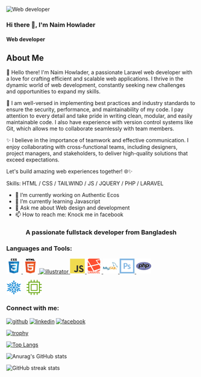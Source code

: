 ![Web developer](https://scontent.fcgp31-1.fna.fbcdn.net/v/t39.30808-6/354639381_1329258194293417_4329858466428622386_n.jpg?stp=dst-jpg_p480x480&_nc_cat=104&ccb=1-7&_nc_sid=e3f864&_nc_ohc=iqyT37GNDDYAX9pGTPi&_nc_ht=scontent.fcgp31-1.fna&oh=00_AfBXMOgwu1BVlcrRIkuor7JEzVhHsN60f2G_fLeOBrdYVA&oe=6492D4A3)
### Hi there 👋, I'm Naim Howlader
#### Web developer


## About Me

👋 Hello there! I'm Naim Howlader, a passionate Laravel web developer with a love for crafting efficient and scalable web applications. I thrive in the dynamic world of web development, constantly seeking new challenges and opportunities to expand my skills.

🔧 I am well-versed in implementing best practices and industry standards to ensure the security, performance, and maintainability of my code. I pay attention to every detail and take pride in writing clean, modular, and easily maintainable code. I also have experience with version control systems like Git, which allows me to collaborate seamlessly with team members.

✨ I believe in the importance of teamwork and effective communication. I enjoy collaborating with cross-functional teams, including designers, project managers, and stakeholders, to deliver high-quality solutions that exceed expectations. 


Let's build amazing web experiences together! 🌐✨


Skills: HTML / CSS / TAILWIND / JS / JQUERY / PHP / LARAVEL

- 🔭 I’m currently working on Authentic Ecos 
- 🌱 I’m currently learning Javascript 
- 💬 Ask me about Web design and  development 
- 📫 How to reach me: Knock me in facebook

<h3 align="center">A passionate fullstack developer from Bangladesh</h3>


</p>
<p align="left">

<h3 align="left">Languages and Tools:</h3>
<p align="left"> <a href="https://www.w3schools.com/css/" target="_blank" rel="noreferrer"> <img src="https://raw.githubusercontent.com/devicons/devicon/master/icons/css3/css3-original-wordmark.svg" alt="css3" width="40" height="40"/> </a> <a href="https://www.w3.org/html/" target="_blank" rel="noreferrer"> <img src="https://raw.githubusercontent.com/devicons/devicon/master/icons/html5/html5-original-wordmark.svg" alt="html5" width="40" height="40"/> </a> <a href="https://www.adobe.com/in/products/illustrator.html" target="_blank" rel="noreferrer"> <img src="https://www.vectorlogo.zone/logos/adobe_illustrator/adobe_illustrator-icon.svg" alt="illustrator" width="40" height="40"/> </a> <a href="https://developer.mozilla.org/en-US/docs/Web/JavaScript" target="_blank" rel="noreferrer"> <img src="https://raw.githubusercontent.com/devicons/devicon/master/icons/javascript/javascript-original.svg" alt="javascript" width="40" height="40"/> </a> <a href="https://laravel.com/" target="_blank" rel="noreferrer"> <img src="https://raw.githubusercontent.com/devicons/devicon/master/icons/laravel/laravel-plain-wordmark.svg" alt="laravel" width="40" height="40"/> </a> <a href="https://www.mysql.com/" target="_blank" rel="noreferrer"> <img src="https://raw.githubusercontent.com/devicons/devicon/master/icons/mysql/mysql-original-wordmark.svg" alt="mysql" width="40" height="40"/> </a> <a href="https://www.photoshop.com/en" target="_blank" rel="noreferrer"> <img src="https://raw.githubusercontent.com/devicons/devicon/master/icons/photoshop/photoshop-line.svg" alt="photoshop" width="40" height="40"/> </a> <a href="https://www.php.net" target="_blank" rel="noreferrer"> <img src="https://raw.githubusercontent.com/devicons/devicon/master/icons/php/php-original.svg" alt="php" width="40" height="40"/> </a> </p>

<a href='https://archiveprogram.github.com/'><img src='https://raw.githubusercontent.com/acervenky/animated-github-badges/master/assets/acbadge.gif' width='40' height='40'></a> <a href='https://docs.github.com/en/developers'><img src='https://raw.githubusercontent.com/acervenky/animated-github-badges/master/assets/devbadge.gif' width='40' height='40'></a>

<h3 align="left">Connect with me:</h3>



[<img src='https://cdn.jsdelivr.net/npm/simple-icons@3.0.1/icons/github.svg' alt='github' height='40'>](https://github.com/Naim-Howlader)  [<img src='https://cdn.jsdelivr.net/npm/simple-icons@3.0.1/icons/linkedin.svg' alt='linkedin' height='40'>](https://www.linkedin.com/in/https://www.linkedin.com/in/naimhowlader//)  [<img src='https://cdn.jsdelivr.net/npm/simple-icons@3.0.1/icons/facebook.svg' alt='facebook' height='40'>](https://www.facebook.com/profile.php?id=100016277460214)  

[![trophy](https://github-profile-trophy.vercel.app/?username=Naim-Howlader)](https://github.com/ryo-ma/github-profile-trophy)



[![Top Langs](https://github-readme-stats.vercel.app/api/top-langs/?username=Naim-Howlader)](https://github.com/anuraghazra/github-readme-stats)

![Anurag's GitHub stats](https://github-readme-stats.vercel.app/api?username=Naim-Howlader&show_icons=true&theme=vue-dark) 

![GitHub streak stats](https://streak-stats.demolab.com/?user=Naim-Howlader)  

